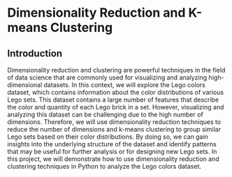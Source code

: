 # Dimensionality Reduction and K-means Clustering

## Introduction

Dimensionality reduction and clustering are powerful techniques in the field of data science that are commonly used for visualizing and analyzing high-dimensional datasets. In this context, we will explore the Lego colors dataset, which contains information about the color distributions of various Lego sets. This dataset contains a large number of features that describe the color and quantity of each Lego brick in a set. However, visualizing and analyzing this dataset can be challenging due to the high number of dimensions. Therefore, we will use dimensionality reduction techniques to reduce the number of dimensions and k-means clustering to group similar Lego sets based on their color distributions. By doing so, we can gain insights into the underlying structure of the dataset and identify patterns that may be useful for further analysis or for designing new Lego sets. In this project, we will demonstrate how to use dimensionality reduction and clustering techniques in Python to analyze the Lego colors dataset.
